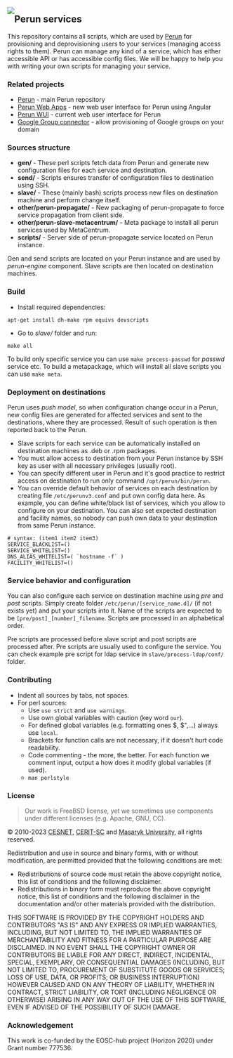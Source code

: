 <a href="https://perun-aai.org"><img style="float: left; position: relative;" src="https://raw.githubusercontent.com/CESNET/perun/master/perun-web-gui/src/main/webapp/img/logo.png"></a>

## Perun services

This repository contains all scripts, which are used by [Perun](https://perun-aai.org/) for provisioning and deprovisioning users to your services (managing access rights to them). Perun can manage any kind of a service, which has either accessible API or has accessible config files. We will be happy to help you with writing your own scripts for managing your service.

### Related projects

-   [Perun](https://gitlab.ics.muni.cz/perun/perun-idm/perun) - main Perun repository
-   [Perun Web Apps](https://gitlab.ics.muni.cz/perun/perun-idm/perun-web-apps) - new web user interface for Perun using Angular
-   [Perun WUI](https://gitlab.ics.muni.cz/perun/perun-idm/perun-wui) - current web user interface for Perun
-   [Google Group connector](https://github.com/CESNET/google-group-connector) - allow provisioning of Google groups on your domain

### Sources structure

-   **gen/** - These perl scripts fetch data from Perun and generate new configuration files for each service and destination.
-   **send/** - Scripts ensures transfer of configuration files to destination using SSH.
-   **slave/** - These (mainly bash) scripts process new files on destination machine and perform change itself.
-   **other/perun-propagate/** - New packaging of perun-propagate to force service propagation from client side.
-   **other/perun-slave-metacentrum/** - Meta package to install all perun services used by MetaCentrum.
-   **scripts/** - Server side of perun-propagate service located on Perun instance.

Gen and send scripts are located on your Perun instance and are used by _perun-engine_ component. Slave scripts are then located on destination machines.

### Build

-   Install required dependencies:

```
apt-get install dh-make rpm equivs devscripts
```

-   Go to _slave/_ folder and run:

```
make all
```

To build only specific service you can use `make process-passwd` for _passwd_ service etc. To build a metapackage, which will install all slave scripts you can use `make meta`.

### Deployment on destinations

Perun uses _push model_, so when configuration change occur in a Perun, new config files are generated for affected services and sent to the destinations, where they are processed. Result of such operation is then reported back to the Perun.

-   Slave scripts for each service can be automatically installed on destination machines as .deb or .rpm packages.
-   You must allow access to destination from your Perun instance by SSH key as user with all necessary privileges (usually root).
-   You can specify different user in Perun and it's good practice to restrict access on destination to run only command `/opt/perun/bin/perun`.
-   You can override default behavior of services on each destination by creating file `/etc/perunv3.conf` and put own config data here. As example, you can define white/black list of services, which you allow to configure on your destination. You can also set expected destination and facility names, so nobody can push own data to your destination from same Perun instance.

```
# syntax: (item1 item2 item3)
SERVICE_BLACKLIST=()
SERVICE_WHITELIST=()
DNS_ALIAS_WHITELIST=( `hostname -f` )
FACILITY_WHITELIST=()
```

### Service behavior and configuration

You can also configure each service on destination machine using _pre_ and _post_ scripts. Simply create folder `/etc/perun/[service_name.d]/` (if not exists yet) and put your scripts into it. Name of the scripts are expected to be `[pre/post]_[number]_filename`. Scripts are processed in an alphabetical order.

Pre scripts are processed before slave script and post scripts are processed after. Pre scripts are usually used to configure the service. You can check example pre script for ldap service in `slave/process-ldap/conf/` folder.

### Contributing

-   Indent all sources by tabs, not spaces.
-   For perl sources:
    -   Use `use strict` and `use warnings`.
    -   Use own global variables with caution (key word `our`).
    -   For defined global variables (e.g. formatting ones $, $",...) always use `local`.
    -   Brackets for function calls are not necessary, if it doesn't hurt code readability.
    -   Code commenting - the more, the better. For each function we comment input, output a how does it modify global variables (if used).
    -   `man perlstyle`

### License

> Our work is FreeBSD license, yet we sometimes use components under different licenses (e.g. Apache, GNU, CC).

&copy; 2010-2023 [CESNET](https://www.cesnet.cz/?lang=en), [CERIT-SC](https://www.cerit-sc.cz/en/index.html) and [Masaryk University](https://www.muni.cz/en), all rights reserved.

Redistribution and use in source and binary forms, with or without modification, are permitted provided that the following conditions are met:

-   Redistributions of source code must retain the above copyright notice, this list of conditions and the following disclaimer.
-   Redistributions in binary form must reproduce the above copyright notice, this list of conditions and the following disclaimer in the documentation and/or other materials provided with the distribution.

THIS SOFTWARE IS PROVIDED BY THE COPYRIGHT HOLDERS AND
CONTRIBUTORS "AS IS" AND ANY EXPRESS OR IMPLIED WARRANTIES,
INCLUDING, BUT NOT LIMITED TO, THE IMPLIED WARRANTIES OF
MERCHANTABILITY AND FITNESS FOR A PARTICULAR PURPOSE ARE
DISCLAIMED. IN NO EVENT SHALL THE COPYRIGHT OWNER OR CONTRIBUTORS
BE LIABLE FOR ANY DIRECT, INDIRECT, INCIDENTAL, SPECIAL,
EXEMPLARY, OR CONSEQUENTIAL DAMAGES (INCLUDING, BUT NOT LIMITED
TO, PROCUREMENT OF SUBSTITUTE GOODS OR SERVICES; LOSS OF USE,
DATA, OR PROFITS; OR BUSINESS INTERRUPTION) HOWEVER CAUSED AND ON
ANY THEORY OF LIABILITY, WHETHER IN CONTRACT, STRICT LIABILITY,
OR TORT (INCLUDING NEGLIGENCE OR OTHERWISE) ARISING IN ANY WAY
OUT OF THE USE OF THIS SOFTWARE, EVEN IF ADVISED OF THE
POSSIBILITY OF SUCH DAMAGE.

### Acknowledgement

This work is co-funded by the EOSC-hub project (Horizon 2020) under Grant number 777536.
